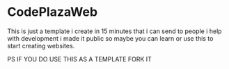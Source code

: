 # CodePlazaWeb

This is just a template i create in 15 minutes that i can send to people i help with development i made it public so maybe you can learn or use this to start creating websites.


PS IF YOU DO USE THIS AS A TEMPLATE FORK IT 
